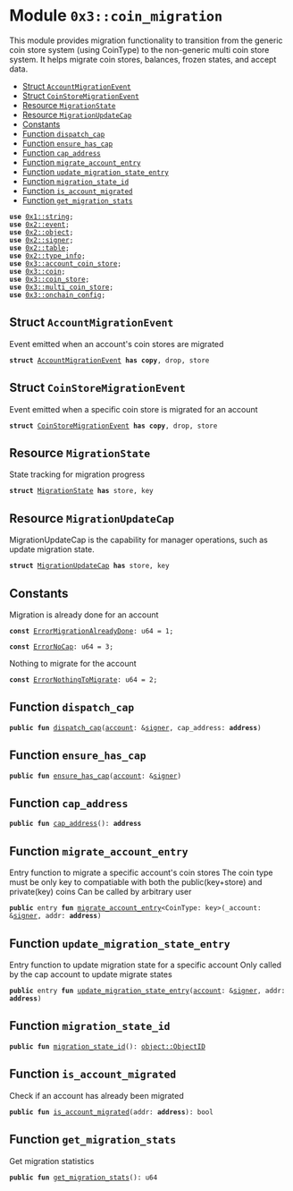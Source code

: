 
<a name="0x3_coin_migration"></a>

# Module `0x3::coin_migration`

This module provides migration functionality to transition from the generic
coin store system (using CoinType) to the non-generic multi coin store system.
It helps migrate coin stores, balances, frozen states, and accept data.


-  [Struct `AccountMigrationEvent`](#0x3_coin_migration_AccountMigrationEvent)
-  [Struct `CoinStoreMigrationEvent`](#0x3_coin_migration_CoinStoreMigrationEvent)
-  [Resource `MigrationState`](#0x3_coin_migration_MigrationState)
-  [Resource `MigrationUpdateCap`](#0x3_coin_migration_MigrationUpdateCap)
-  [Constants](#@Constants_0)
-  [Function `dispatch_cap`](#0x3_coin_migration_dispatch_cap)
-  [Function `ensure_has_cap`](#0x3_coin_migration_ensure_has_cap)
-  [Function `cap_address`](#0x3_coin_migration_cap_address)
-  [Function `migrate_account_entry`](#0x3_coin_migration_migrate_account_entry)
-  [Function `update_migration_state_entry`](#0x3_coin_migration_update_migration_state_entry)
-  [Function `migration_state_id`](#0x3_coin_migration_migration_state_id)
-  [Function `is_account_migrated`](#0x3_coin_migration_is_account_migrated)
-  [Function `get_migration_stats`](#0x3_coin_migration_get_migration_stats)


<pre><code><b>use</b> <a href="">0x1::string</a>;
<b>use</b> <a href="">0x2::event</a>;
<b>use</b> <a href="">0x2::object</a>;
<b>use</b> <a href="">0x2::signer</a>;
<b>use</b> <a href="">0x2::table</a>;
<b>use</b> <a href="">0x2::type_info</a>;
<b>use</b> <a href="account_coin_store.md#0x3_account_coin_store">0x3::account_coin_store</a>;
<b>use</b> <a href="coin.md#0x3_coin">0x3::coin</a>;
<b>use</b> <a href="coin_store.md#0x3_coin_store">0x3::coin_store</a>;
<b>use</b> <a href="multi_coin_store.md#0x3_multi_coin_store">0x3::multi_coin_store</a>;
<b>use</b> <a href="onchain_config.md#0x3_onchain_config">0x3::onchain_config</a>;
</code></pre>



<a name="0x3_coin_migration_AccountMigrationEvent"></a>

## Struct `AccountMigrationEvent`

Event emitted when an account's coin stores are migrated


<pre><code><b>struct</b> <a href="coin_migration.md#0x3_coin_migration_AccountMigrationEvent">AccountMigrationEvent</a> <b>has</b> <b>copy</b>, drop, store
</code></pre>



<a name="0x3_coin_migration_CoinStoreMigrationEvent"></a>

## Struct `CoinStoreMigrationEvent`

Event emitted when a specific coin store is migrated for an account


<pre><code><b>struct</b> <a href="coin_migration.md#0x3_coin_migration_CoinStoreMigrationEvent">CoinStoreMigrationEvent</a> <b>has</b> <b>copy</b>, drop, store
</code></pre>



<a name="0x3_coin_migration_MigrationState"></a>

## Resource `MigrationState`

State tracking for migration progress


<pre><code><b>struct</b> <a href="coin_migration.md#0x3_coin_migration_MigrationState">MigrationState</a> <b>has</b> store, key
</code></pre>



<a name="0x3_coin_migration_MigrationUpdateCap"></a>

## Resource `MigrationUpdateCap`

MigrationUpdateCap is the capability for manager operations, such as update migration state.


<pre><code><b>struct</b> <a href="coin_migration.md#0x3_coin_migration_MigrationUpdateCap">MigrationUpdateCap</a> <b>has</b> store, key
</code></pre>



<a name="@Constants_0"></a>

## Constants


<a name="0x3_coin_migration_ErrorMigrationAlreadyDone"></a>

Migration is already done for an account


<pre><code><b>const</b> <a href="coin_migration.md#0x3_coin_migration_ErrorMigrationAlreadyDone">ErrorMigrationAlreadyDone</a>: u64 = 1;
</code></pre>



<a name="0x3_coin_migration_ErrorNoCap"></a>



<pre><code><b>const</b> <a href="coin_migration.md#0x3_coin_migration_ErrorNoCap">ErrorNoCap</a>: u64 = 3;
</code></pre>



<a name="0x3_coin_migration_ErrorNothingToMigrate"></a>

Nothing to migrate for the account


<pre><code><b>const</b> <a href="coin_migration.md#0x3_coin_migration_ErrorNothingToMigrate">ErrorNothingToMigrate</a>: u64 = 2;
</code></pre>



<a name="0x3_coin_migration_dispatch_cap"></a>

## Function `dispatch_cap`



<pre><code><b>public</b> <b>fun</b> <a href="coin_migration.md#0x3_coin_migration_dispatch_cap">dispatch_cap</a>(<a href="">account</a>: &<a href="">signer</a>, cap_address: <b>address</b>)
</code></pre>



<a name="0x3_coin_migration_ensure_has_cap"></a>

## Function `ensure_has_cap`



<pre><code><b>public</b> <b>fun</b> <a href="coin_migration.md#0x3_coin_migration_ensure_has_cap">ensure_has_cap</a>(<a href="">account</a>: &<a href="">signer</a>)
</code></pre>



<a name="0x3_coin_migration_cap_address"></a>

## Function `cap_address`



<pre><code><b>public</b> <b>fun</b> <a href="coin_migration.md#0x3_coin_migration_cap_address">cap_address</a>(): <b>address</b>
</code></pre>



<a name="0x3_coin_migration_migrate_account_entry"></a>

## Function `migrate_account_entry`

Entry function to migrate a specific account's coin stores
The coin type must be only key to compatiable with both the public(key+store) and private(key) coins
Can be called by arbitrary user


<pre><code><b>public</b> entry <b>fun</b> <a href="coin_migration.md#0x3_coin_migration_migrate_account_entry">migrate_account_entry</a>&lt;CoinType: key&gt;(_account: &<a href="">signer</a>, addr: <b>address</b>)
</code></pre>



<a name="0x3_coin_migration_update_migration_state_entry"></a>

## Function `update_migration_state_entry`

Entry function to update migration state for a specific account
Only called by the cap account to update migrate states


<pre><code><b>public</b> entry <b>fun</b> <a href="coin_migration.md#0x3_coin_migration_update_migration_state_entry">update_migration_state_entry</a>(<a href="">account</a>: &<a href="">signer</a>, addr: <b>address</b>)
</code></pre>



<a name="0x3_coin_migration_migration_state_id"></a>

## Function `migration_state_id`



<pre><code><b>public</b> <b>fun</b> <a href="coin_migration.md#0x3_coin_migration_migration_state_id">migration_state_id</a>(): <a href="_ObjectID">object::ObjectID</a>
</code></pre>



<a name="0x3_coin_migration_is_account_migrated"></a>

## Function `is_account_migrated`

Check if an account has already been migrated


<pre><code><b>public</b> <b>fun</b> <a href="coin_migration.md#0x3_coin_migration_is_account_migrated">is_account_migrated</a>(addr: <b>address</b>): bool
</code></pre>



<a name="0x3_coin_migration_get_migration_stats"></a>

## Function `get_migration_stats`

Get migration statistics


<pre><code><b>public</b> <b>fun</b> <a href="coin_migration.md#0x3_coin_migration_get_migration_stats">get_migration_stats</a>(): u64
</code></pre>
